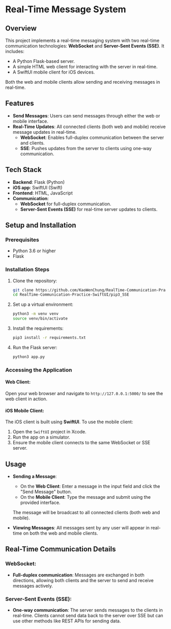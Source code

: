 # Real-Time Message System

## Overview
This project implements a real-time messaging system with two real-time communication technologies: **WebSocket** and **Server-Sent Events (SSE)**. It includes:
- A Python Flask-based server.
- A simple HTML web client for interacting with the server in real-time.
- A SwiftUI mobile client for iOS devices.

Both the web and mobile clients allow sending and receiving messages in real-time.

## Features
- **Send Messages**: Users can send messages through either the web or mobile interface.
- **Real-Time Updates**: All connected clients (both web and mobile) receive message updates in real-time.
  - **WebSocket**: Enables full-duplex communication between the server and clients.
  - **SSE**: Pushes updates from the server to clients using one-way communication.
  
## Tech Stack
- **Backend**: Flask (Python)
- **iOS app**: SwiftUI (Swift)
- **Frontend**: HTML, JavaScript
- **Communication**: 
  - **WebSocket** for full-duplex communication.
  - **Server-Sent Events (SSE)** for real-time server updates to clients.
  
## Setup and Installation

### Prerequisites
- Python 3.6 or higher
- Flask

### Installation Steps
1. Clone the repository:
   ```bash
   git clone https://github.com/KaoWenChung/RealTime-Communication-Practice-SwiftUI.git
   cd RealTime-Communication-Practice-SwiftUI/pip3_SSE
   ```

2. Set up a virtual environment:
   ```bash
   python3 -m venv venv
   source venv/bin/activate
   ```

3. Install the requirements:
   ```bash
   pip3 install -r requirements.txt
   ```

4. Run the Flask server:
   ```bash
   python3 app.py
   ```

### Accessing the Application

#### Web Client:
Open your web browser and navigate to `http://127.0.0.1:5000/` to see the web client in action.

#### iOS Mobile Client:
The iOS client is built using **SwiftUI**. To use the mobile client:
1. Open the `SwiftUI` project in Xcode.
2. Run the app on a simulator.
3. Ensure the mobile client connects to the same WebSocket or SSE server.

## Usage
- **Sending a Message**:
  - On the **Web Client**: Enter a message in the input field and click the "Send Message" button.
  - On the **Mobile Client**: Type the message and submit using the provided interface.
  
  The message will be broadcast to all connected clients (both web and mobile).
  
- **Viewing Messages**: All messages sent by any user will appear in real-time on both the web and mobile clients.

## Real-Time Communication Details

### WebSocket:
- **Full-duplex communication**: Messages are exchanged in both directions, allowing both clients and the server to send and receive messages actively.

### Server-Sent Events (SSE):
- **One-way communication**: The server sends messages to the clients in real-time. Clients cannot send data back to the server over SSE but can use other methods like REST APIs for sending data.
